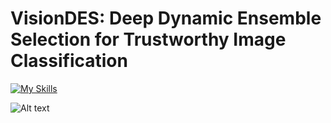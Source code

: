 # VisionDES: Deep Dynamic Ensemble Selection for Trustworthy Image Classification 

[![My Skills](https://skillicons.dev/icons?i=python,pytorch)](https://skillicons.dev)  


![Alt text]([images/example.png](https://github.com/Adversarial-Panda/vision_des/blob/main/images/framework_visiondes.png)) 
